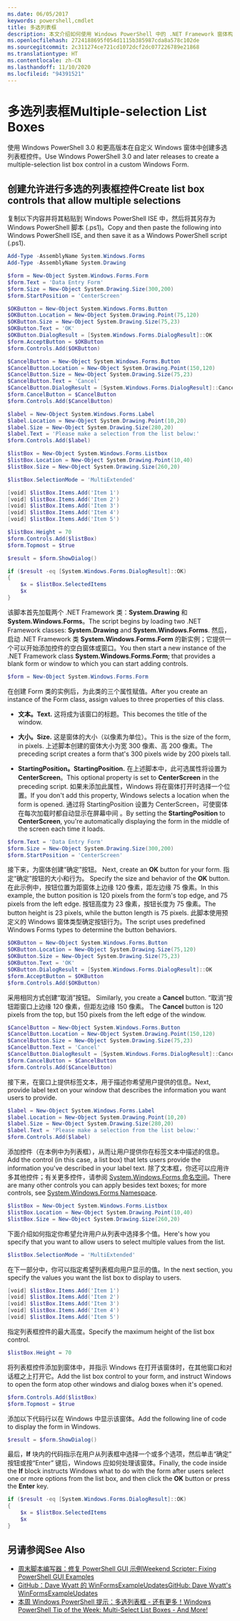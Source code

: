 ```yaml
---
ms.date: 06/05/2017
keywords: powershell,cmdlet
title: 多选列表框
description: 本文介绍如何使用 Windows PowerShell 中的 .NET Framework 窗体构建功能创建多选列表框控件。
ms.openlocfilehash: 2724188695f054d1115b385987cda8a578c102de
ms.sourcegitcommit: 2c311274ce721cd1072dcf2dc077226789e21868
ms.translationtype: HT
ms.contentlocale: zh-CN
ms.lasthandoff: 11/10/2020
ms.locfileid: "94391521"
---
```

# <a name="multiple-selection-list-boxes"></a><span data-ttu-id="48883-104">多选列表框</span><span class="sxs-lookup"><span data-stu-id="48883-104">Multiple-selection List Boxes</span></span>

<span data-ttu-id="48883-105">使用 Windows PowerShell 3.0 和更高版本在自定义 Windows 窗体中创建多选列表框控件。</span><span class="sxs-lookup"><span data-stu-id="48883-105">Use Windows PowerShell 3.0 and later releases to create a multiple-selection list box control in a custom Windows Form.</span></span>

## <a name="create-list-box-controls-that-allow-multiple-selections"></a><span data-ttu-id="48883-106">创建允许进行多选的列表框控件</span><span class="sxs-lookup"><span data-stu-id="48883-106">Create list box controls that allow multiple selections</span></span>

<span data-ttu-id="48883-107">复制以下内容并将其粘贴到 Windows PowerShell ISE 中，然后将其另存为 Windows PowerShell 脚本 (.ps1)。</span><span class="sxs-lookup"><span data-stu-id="48883-107">Copy and then paste the following into Windows PowerShell ISE, and then save it as a Windows PowerShell script (.ps1).</span></span>

```powershell
Add-Type -AssemblyName System.Windows.Forms
Add-Type -AssemblyName System.Drawing

$form = New-Object System.Windows.Forms.Form
$form.Text = 'Data Entry Form'
$form.Size = New-Object System.Drawing.Size(300,200)
$form.StartPosition = 'CenterScreen'

$OKButton = New-Object System.Windows.Forms.Button
$OKButton.Location = New-Object System.Drawing.Point(75,120)
$OKButton.Size = New-Object System.Drawing.Size(75,23)
$OKButton.Text = 'OK'
$OKButton.DialogResult = [System.Windows.Forms.DialogResult]::OK
$form.AcceptButton = $OKButton
$form.Controls.Add($OKButton)

$CancelButton = New-Object System.Windows.Forms.Button
$CancelButton.Location = New-Object System.Drawing.Point(150,120)
$CancelButton.Size = New-Object System.Drawing.Size(75,23)
$CancelButton.Text = 'Cancel'
$CancelButton.DialogResult = [System.Windows.Forms.DialogResult]::Cancel
$form.CancelButton = $CancelButton
$form.Controls.Add($CancelButton)

$label = New-Object System.Windows.Forms.Label
$label.Location = New-Object System.Drawing.Point(10,20)
$label.Size = New-Object System.Drawing.Size(280,20)
$label.Text = 'Please make a selection from the list below:'
$form.Controls.Add($label)

$listBox = New-Object System.Windows.Forms.Listbox
$listBox.Location = New-Object System.Drawing.Point(10,40)
$listBox.Size = New-Object System.Drawing.Size(260,20)

$listBox.SelectionMode = 'MultiExtended'

[void] $listBox.Items.Add('Item 1')
[void] $listBox.Items.Add('Item 2')
[void] $listBox.Items.Add('Item 3')
[void] $listBox.Items.Add('Item 4')
[void] $listBox.Items.Add('Item 5')

$listBox.Height = 70
$form.Controls.Add($listBox)
$form.Topmost = $true

$result = $form.ShowDialog()

if ($result -eq [System.Windows.Forms.DialogResult]::OK)
{
    $x = $listBox.SelectedItems
    $x
}
```

<span data-ttu-id="48883-108">该脚本首先加载两个 .NET Framework 类：**System.Drawing** 和 **System.Windows.Forms**。</span><span class="sxs-lookup"><span data-stu-id="48883-108">The script begins by loading two .NET Framework classes: **System.Drawing** and **System.Windows.Forms**.</span></span> <span data-ttu-id="48883-109">然后，启动 .NET Framework 类 **System.Windows.Forms.Form** 的新实例；它提供一个可以开始添加控件的空白窗体或窗口。</span><span class="sxs-lookup"><span data-stu-id="48883-109">You then start a new instance of the .NET Framework class **System.Windows.Forms.Form**; that provides a blank form or window to which you can start adding controls.</span></span>

```powershell
$form = New-Object System.Windows.Forms.Form
```

<span data-ttu-id="48883-110">在创建 Form 类的实例后，为此类的三个属性赋值。</span><span class="sxs-lookup"><span data-stu-id="48883-110">After you create an instance of the Form class, assign values to three properties of this class.</span></span>

- <span data-ttu-id="48883-111">**文本。**</span><span class="sxs-lookup"><span data-stu-id="48883-111">**Text.**</span></span> <span data-ttu-id="48883-112">这将成为该窗口的标题。</span><span class="sxs-lookup"><span data-stu-id="48883-112">This becomes the title of the window.</span></span>

- <span data-ttu-id="48883-113">**大小。**</span><span class="sxs-lookup"><span data-stu-id="48883-113">**Size.**</span></span> <span data-ttu-id="48883-114">这是窗体的大小（以像素为单位）。</span><span class="sxs-lookup"><span data-stu-id="48883-114">This is the size of the form, in pixels.</span></span> <span data-ttu-id="48883-115">上述脚本创建的窗体大小为宽 300 像素、高 200 像素。</span><span class="sxs-lookup"><span data-stu-id="48883-115">The preceding script creates a form that's 300 pixels wide by 200 pixels tall.</span></span>

- <span data-ttu-id="48883-116">**StartingPosition。**</span><span class="sxs-lookup"><span data-stu-id="48883-116">**StartingPosition.**</span></span> <span data-ttu-id="48883-117">在上述脚本中，此可选属性将设置为 **CenterScreen**。</span><span class="sxs-lookup"><span data-stu-id="48883-117">This optional property is set to **CenterScreen** in the preceding script.</span></span>
  <span data-ttu-id="48883-118">如果未添加此属性，Windows 将在窗体打开时选择一个位置。</span><span class="sxs-lookup"><span data-stu-id="48883-118">If you don't add this property, Windows selects a location when the form is opened.</span></span> <span data-ttu-id="48883-119">通过将 StartingPosition 设置为 CenterScreen，可使窗体在每次加载时都自动显示在屏幕中间 。</span><span class="sxs-lookup"><span data-stu-id="48883-119">By setting the **StartingPosition** to **CenterScreen**, you're automatically displaying the form in the middle of the screen each time it loads.</span></span>

```powershell
$form.Text = 'Data Entry Form'
$form.Size = New-Object System.Drawing.Size(300,200)
$form.StartPosition = 'CenterScreen'
```

<span data-ttu-id="48883-120">接下来，为窗体创建“确定”按钮。 </span><span class="sxs-lookup"><span data-stu-id="48883-120">Next, create an **OK** button for your form.</span></span> <span data-ttu-id="48883-121">指定“确定”按钮的大小和行为。 </span><span class="sxs-lookup"><span data-stu-id="48883-121">Specify the size and behavior of the **OK** button.</span></span> <span data-ttu-id="48883-122">在此示例中，按钮位置为距窗体上边缘 120 像素，距左边缘 75 像素。</span><span class="sxs-lookup"><span data-stu-id="48883-122">In this example, the button position is 120 pixels from the form's top edge, and 75 pixels from the left edge.</span></span> <span data-ttu-id="48883-123">按钮高度为 23 像素，按钮长度为 75 像素。</span><span class="sxs-lookup"><span data-stu-id="48883-123">The button height is 23 pixels, while the button length is 75 pixels.</span></span> <span data-ttu-id="48883-124">此脚本使用预定义的 Windows 窗体类型确定按钮行为。</span><span class="sxs-lookup"><span data-stu-id="48883-124">The script uses predefined Windows Forms types to determine the button behaviors.</span></span>

```powershell
$OKButton = New-Object System.Windows.Forms.Button
$OKButton.Location = New-Object System.Drawing.Size(75,120)
$OKButton.Size = New-Object System.Drawing.Size(75,23)
$OKButton.Text = 'OK'
$OKButton.DialogResult = [System.Windows.Forms.DialogResult]::OK
$form.AcceptButton = $OKButton
$form.Controls.Add($OKButton)
```

<span data-ttu-id="48883-125">采用相同方式创建“取消”按钮。 </span><span class="sxs-lookup"><span data-stu-id="48883-125">Similarly, you create a **Cancel** button.</span></span> <span data-ttu-id="48883-126">“取消”按钮距窗口上边缘 120 像素，但距左边缘 150 像素。 </span><span class="sxs-lookup"><span data-stu-id="48883-126">The **Cancel** button is 120 pixels from the top, but 150 pixels from the left edge of the window.</span></span>

```powershell
$CancelButton = New-Object System.Windows.Forms.Button
$CancelButton.Location = New-Object System.Drawing.Point(150,120)
$CancelButton.Size = New-Object System.Drawing.Size(75,23)
$CancelButton.Text = 'Cancel'
$CancelButton.DialogResult = [System.Windows.Forms.DialogResult]::Cancel
$form.CancelButton = $CancelButton
$form.Controls.Add($CancelButton)
```

<span data-ttu-id="48883-127">接下来，在窗口上提供标签文本，用于描述你希望用户提供的信息。</span><span class="sxs-lookup"><span data-stu-id="48883-127">Next, provide label text on your window that describes the information you want users to provide.</span></span>

```powershell
$label = New-Object System.Windows.Forms.Label
$label.Location = New-Object System.Drawing.Point(10,20)
$label.Size = New-Object System.Drawing.Size(280,20)
$label.Text = 'Please make a selection from the list below:'
$form.Controls.Add($label)
```

<span data-ttu-id="48883-128">添加控件（在本例中为列表框），从而让用户提供你在标签文本中描述的信息。</span><span class="sxs-lookup"><span data-stu-id="48883-128">Add the control (in this case, a list box) that lets users provide the information you've described in your label text.</span></span> <span data-ttu-id="48883-129">除了文本框，你还可以应用许多其他控件；有关更多控件，请参阅 [System.Windows.Forms 命名空间](/dotnet/api/system.windows.forms)。</span><span class="sxs-lookup"><span data-stu-id="48883-129">There are many other controls you can apply besides text boxes; for more controls, see [System.Windows.Forms Namespace](/dotnet/api/system.windows.forms).</span></span>

```powershell
$listBox = New-Object System.Windows.Forms.Listbox
$listBox.Location = New-Object System.Drawing.Point(10,40)
$listBox.Size = New-Object System.Drawing.Size(260,20)
```

<span data-ttu-id="48883-130">下面介绍如何指定你希望允许用户从列表中选择多个值。</span><span class="sxs-lookup"><span data-stu-id="48883-130">Here's how you specify that you want to allow users to select multiple values from the list.</span></span>

```powershell
$listBox.SelectionMode = 'MultiExtended'
```

<span data-ttu-id="48883-131">在下一部分中，你可以指定希望列表框向用户显示的值。</span><span class="sxs-lookup"><span data-stu-id="48883-131">In the next section, you specify the values you want the list box to display to users.</span></span>

```powershell
[void] $listBox.Items.Add('Item 1')
[void] $listBox.Items.Add('Item 2')
[void] $listBox.Items.Add('Item 3')
[void] $listBox.Items.Add('Item 4')
[void] $listBox.Items.Add('Item 5')
```

<span data-ttu-id="48883-132">指定列表框控件的最大高度。</span><span class="sxs-lookup"><span data-stu-id="48883-132">Specify the maximum height of the list box control.</span></span>

```powershell
$listBox.Height = 70
```

<span data-ttu-id="48883-133">将列表框控件添加到窗体中，并指示 Windows 在打开该窗体时，在其他窗口和对话框之上打开它。</span><span class="sxs-lookup"><span data-stu-id="48883-133">Add the list box control to your form, and instruct Windows to open the form atop other windows and dialog boxes when it's opened.</span></span>

```powershell
$form.Controls.Add($listBox)
$form.Topmost = $true
```

<span data-ttu-id="48883-134">添加以下代码行以在 Windows 中显示该窗体。</span><span class="sxs-lookup"><span data-stu-id="48883-134">Add the following line of code to display the form in Windows.</span></span>

```powershell
$result = $form.ShowDialog()
```

<span data-ttu-id="48883-135">最后，**If** 块内的代码指示在用户从列表框中选择一个或多个选项，然后单击“确定”  按钮或按“Enter”  键后，Windows 应如何处理该窗体。</span><span class="sxs-lookup"><span data-stu-id="48883-135">Finally, the code inside the **If** block instructs Windows what to do with the form after users select one or more options from the list box, and then click the **OK** button or press the **Enter** key.</span></span>

```powershell
if ($result -eq [System.Windows.Forms.DialogResult]::OK)
{
    $x = $listBox.SelectedItems
    $x
}
```

## <a name="see-also"></a><span data-ttu-id="48883-136">另请参阅</span><span class="sxs-lookup"><span data-stu-id="48883-136">See Also</span></span>

- [<span data-ttu-id="48883-137">周末脚本编写器：修复 PowerShell GUI 示例</span><span class="sxs-lookup"><span data-stu-id="48883-137">Weekend Scripter: Fixing PowerShell GUI Examples</span></span>](https://devblogs.microsoft.com/scripting/weekend-scripter-fixing-powershell-gui-examples/)
- [<span data-ttu-id="48883-138">GitHub：Dave Wyatt 的 WinFormsExampleUpdates</span><span class="sxs-lookup"><span data-stu-id="48883-138">GitHub: Dave Wyatt's WinFormsExampleUpdates</span></span>](https://github.com/dlwyatt/WinFormsExampleUpdates)
- <span data-ttu-id="48883-139">[本周 Windows PowerShell 提示：多选列表框 - 还有更多！](/previous-versions/windows/it-pro/windows-powershell-1.0/ff730950(v=technet.10))</span><span class="sxs-lookup"><span data-stu-id="48883-139">[Windows PowerShell Tip of the Week: Multi-Select List Boxes - And More!](/previous-versions/windows/it-pro/windows-powershell-1.0/ff730950(v=technet.10))</span></span>
